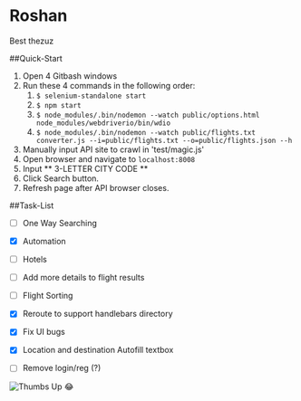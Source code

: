 # Roshan

Best thezuz

##Quick-Start
1. Open 4 Gitbash windows
2. Run these 4 commands in the following order:
	1. ```$ selenium-standalone start ```
	2. ```$ npm start ```
	3. ```$ node_modules/.bin/nodemon --watch public/options.html node_modules/webdriverio/bin/wdio ```
	4. ```$ node_modules/.bin/nodemon --watch public/flights.txt converter.js --i=public/flights.txt --o=public/flights.json --h ```
3. Manually input API site to crawl in 'test/magic.js'
4. Open browser and navigate to ```localhost:8008```
5. Input ** 3-LETTER CITY CODE **
6. Click Search button.
7. Refresh page after API browser closes.


##Task-List
- [ ] One Way Searching
- [x] Automation
- [ ] Hotels
- [ ] Add more details to flight results
- [ ] Flight Sorting
- [x] Reroute to support handlebars directory
- [x] Fix UI bugs
- [X] Location and destination Autofill textbox
- [ ] Remove login/reg (?)


![Thumbs Up](http://thestudioexec.com/wp-content/uploads/2015/04/dany.jpg)
:joy:
